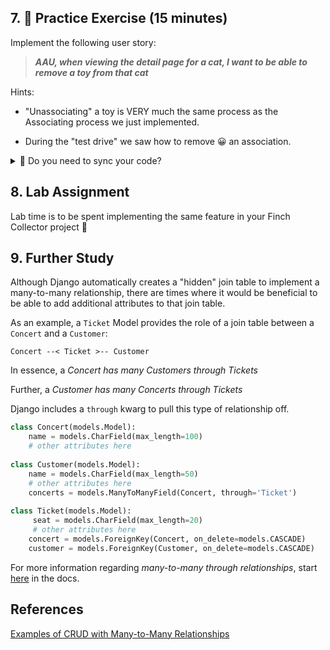 <!-- {% raw %} -->

## 7. 💪 Practice Exercise (15 minutes)

Implement the following user story:

> **_AAU, when viewing the detail page for a cat, I want to be able to remove a toy from that cat_**

Hints:

- "Unassociating" a toy is VERY much the same process as the Associating process we just implemented.

- During the "test drive" we saw how to remove 😀 an association.

<details>
<summary>
👀 Do you need to sync your code?
</summary>
<hr>

<code>git reset --hard origin/sync-22-finish-many</code>

<hr>
</details>

## 8. Lab Assignment

Lab time is to be spent implementing the same feature in your Finch Collector project 🦜

## 9. Further Study

Although Django automatically creates a "hidden" join table to implement a many-to-many relationship, there are times where it would be beneficial to be able to add additional attributes to that join table.

As an example, a `Ticket` Model provides the role of a join table between a `Concert` and a `Customer`:

```
Concert --< Ticket >-- Customer
```

In essence, a _Concert has many Customers through Tickets_

Further, a _Customer has many Concerts through Tickets_

Django includes a `through` kwarg to pull this type of relationship off.

```python
class Concert(models.Model):
    name = models.CharField(max_length=100)
    # other attributes here
    
class Customer(models.Model):
    name = models.CharField(max_length=50)
    # other attributes here
    concerts = models.ManyToManyField(Concert, through='Ticket')
    
class Ticket(models.Model):
	 seat = models.CharField(max_length=20)
	 # other attributes here
    concert = models.ForeignKey(Concert, on_delete=models.CASCADE)
    customer = models.ForeignKey(Customer, on_delete=models.CASCADE)
```

For more information regarding _many-to-many through relationships_, start [here](https://docs.djangoproject.com/en/4.1/topics/db/models/#intermediary-manytomany) in the docs.

## References

[Examples of CRUD with Many-to-Many Relationships](https://docs.djangoproject.com/en/4.1/topics/db/examples/many_to_many/)

<!-- {% endraw %} -->